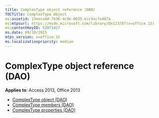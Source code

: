 ```yaml
---
title: ComplexType object reference (DAO)
TOCTitle: ComplexType Object
ms:assetid: 13eeca4d-7b36-4c9e-8035-ecc9acfe487a
ms:mtpsurl: https://msdn.microsoft.com/library/Dn123787(v=office.15)
ms:contentKeyID: 52071427
ms.date: 09/18/2015
mtps_version: v=office.15
ms.localizationpriority: medium
---
```


# ComplexType object reference (DAO)

**Applies to**: Access 2013, Office 2013

- [ComplexType object (DAO)](complextype-object-dao.md)
- [ComplexType members (DAO)](complextype-members-dao.md)
- [ComplexType properties (DAO)](complextype-properties-dao.md)

